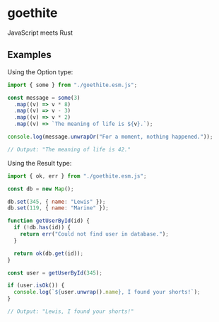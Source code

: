# goethite

JavaScript meets Rust

## Examples

Using the Option type:

``` javascript
import { some } from "./goethite.esm.js";

const message = some(3)
  .map((v) => v * 8)
  .map((v) => v - 3)
  .map((v) => v * 2)
  .map((v) => `The meaning of life is ${v}.`);

console.log(message.unwrapOr("For a moment, nothing happened."));

// Output: "The meaning of life is 42."
```
Using the Result type:

``` javascript
import { ok, err } from "./goethite.esm.js";

const db = new Map();

db.set(345, { name: "Lewis" });
db.set(119, { name: "Marine" });

function getUserById(id) {
  if (!db.has(id)) {
    return err("Could not find user in database.");
  }

  return ok(db.get(id));
}

const user = getUserById(345);

if (user.isOk()) {
  console.log(`${user.unwrap().name}, I found your shorts!`);
}

// Output: "Lewis, I found your shorts!"
```
